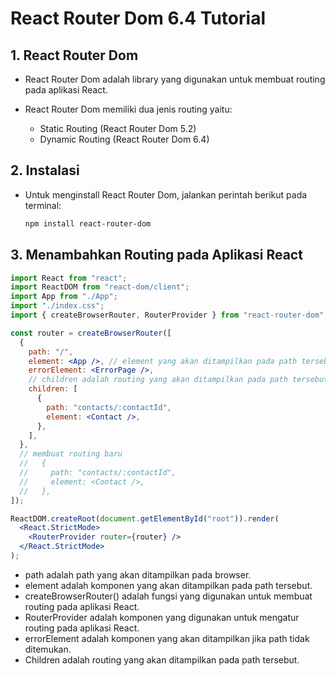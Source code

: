 # React Router Dom 6.4 Tutorial

## 1. React Router Dom

- React Router Dom adalah library yang digunakan untuk membuat routing pada aplikasi React.

- React Router Dom memiliki dua jenis routing yaitu:

  - Static Routing (React Router Dom 5.2)
  - Dynamic Routing (React Router Dom 6.4)

## 2. Instalasi

- Untuk menginstall React Router Dom, jalankan perintah berikut pada terminal:

  ```bash
  npm install react-router-dom
  ```

## 3. Menambahkan Routing pada Aplikasi React

```jsx
import React from "react";
import ReactDOM from "react-dom/client";
import App from "./App";
import "./index.css";
import { createBrowserRouter, RouterProvider } from "react-router-dom";

const router = createBrowserRouter([
  {
    path: "/",
    element: <App />, // element yang akan ditampilkan pada path tersebut
    errorElement: <ErrorPage />,
    // children adalah routing yang akan ditampilkan pada path tersebut
    children: [
      {
        path: "contacts/:contactId",
        element: <Contact />,
      },
    ],
  },
  // membuat routing baru
  //   {
  //     path: "contacts/:contactId",
  //     element: <Contact />,
  //   },
]);

ReactDOM.createRoot(document.getElementById("root")).render(
  <React.StrictMode>
    <RouterProvider router={router} />
  </React.StrictMode>
);
```

- path adalah path yang akan ditampilkan pada browser.
- element adalah komponen yang akan ditampilkan pada path tersebut.
- createBrowserRouter() adalah fungsi yang digunakan untuk membuat routing pada aplikasi React.
- RouterProvider adalah komponen yang digunakan untuk mengatur routing pada aplikasi React.
- errorElement adalah komponen yang akan ditampilkan jika path tidak ditemukan.
- Children adalah routing yang akan ditampilkan pada path tersebut.

